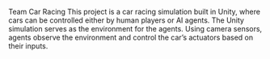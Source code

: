 Team Car Racing
This project is a car racing simulation built in Unity, where cars can be controlled either by human players or AI agents. The Unity simulation serves as the environment for the agents. Using camera sensors, agents observe the environment and control the car’s actuators based on their inputs.
